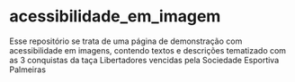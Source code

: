 # acessibilidade_em_imagem
Esse repositório se trata de uma página de demonstração com acessibilidade em imagens, contendo textos e descrições tematizado com as 3 conquistas da taça Libertadores vencidas pela Sociedade Esportiva Palmeiras
